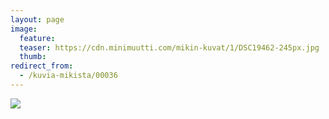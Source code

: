 ```yaml
---
layout: page
image:
  feature:
  teaser: https://cdn.minimuutti.com/mikin-kuvat/1/DSC19462-245px.jpg
  thumb:
redirect_from:
  - /kuvia-mikista/00036
---
```


![](https://cdn.minimuutti.com/mikin-kuvat/1/DSC19462-800px.jpg)
